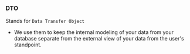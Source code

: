 ### DTO
Stands for `Data Transfer Object`
- We use them to keep the internal modeling of your data from your database separate from the external view of your data from the user's standpoint.
